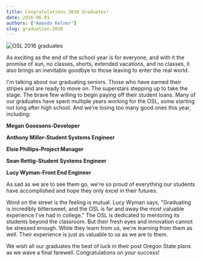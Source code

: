 ```yaml
---
title: Congratulations 2016 Graduates!
date: 2016-06-01
authors: ["Amanda Kelner"]
slug: graduation-2016
---
```


![OSL 2016 graduates](/images/Graduation2016PostPicture.png#blog)

As exciting as the end of the school year is for everyone, and with it the
promise of sun, no classes, shorts, extended vacations, and no classes, it also
brings an inevitable goodbye to those leaving to enter the real world.

I'm talking about our graduating seniors. Those who have earned their stripes
and are ready to move on. The superstars stepping up to take the stage. The
brave few willing to begin paying off their student loans. Many of our graduates
have spent multiple years working for the OSL, some starting not long after high
school. And we're losing too many good ones this year, including:

**Megan Goossens-Developer**

**Anthony Miller-Student Systems Engineer**

**Elsie Phillips-Project Manager**

**Sean Rettig-Student Systems Engineer**

**Lucy Wyman-Front End Engineer**

As sad as we are to see them go, we're so proud of everything our students have
accomplished and hope they only excel in their futures.

Word on the street is the feeling is mutual. Lucy Wyman says, "Graduating is
incredibly bittersweet, and the OSL is far and away the most valuable experience
I've had in college." The OSL is dedicated to mentoring its students beyond the
classroom. But their fresh eyes and innovation cannot be stressed enough. While
they learn from us, we're learning from them as well. Their experience is just
as valuable to us as we are to them.

We wish all our graduates the best of luck in their post Oregon State plans as
we wave a final farewell. Congratulations on your success!
